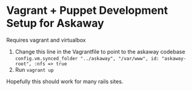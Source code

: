 Vagrant + Puppet Development Setup for Askaway
==============================================

Requires vagrant and virtualbox

1. Change this line in the Vagrantfile to point to the askaway codebase
   `config.vm.synced_folder "../askaway", "/var/www", id: "askaway-root", :nfs => true`
2. Run `vagrant up`

Hopefully this should work for many rails sites.